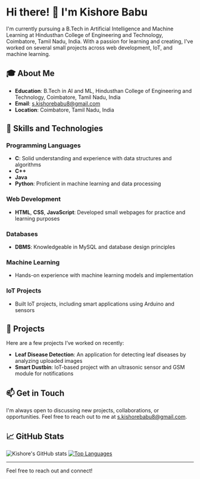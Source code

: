 # Hi there! 👋 I'm Kishore Babu

I'm currently pursuing a B.Tech in Artificial Intelligence and Machine Learning at Hindusthan College of Engineering and Technology, Coimbatore, Tamil Nadu, India. With a passion for learning and creating, I've worked on several small projects across web development, IoT, and machine learning.

## 🎓 About Me

- **Education**: B.Tech in AI and ML, Hindusthan College of Engineering and Technology, Coimbatore, Tamil Nadu, India
- **Email**: [s.kishorebabu8@gmail.com](mailto:s.kishorebabu8@gmail.com)
- **Location**: Coimbatore, Tamil Nadu, India

## 🔧 Skills and Technologies

### Programming Languages
- **C**: Solid understanding and experience with data structures and algorithms
- **C++**
- **Java**
- **Python**: Proficient in machine learning and data processing

### Web Development
- **HTML**, **CSS**, **JavaScript**: Developed small webpages for practice and learning purposes

### Databases
- **DBMS**: Knowledgeable in MySQL and database design principles

### Machine Learning
- Hands-on experience with machine learning models and implementation

### IoT Projects
- Built IoT projects, including smart applications using Arduino and sensors

## 📂 Projects

Here are a few projects I’ve worked on recently:

- **Leaf Disease Detection**: An application for detecting leaf diseases by analyzing uploaded images
- **Smart Dustbin**: IoT-based project with an ultrasonic sensor and GSM module for notifications

## 📫 Get in Touch

I'm always open to discussing new projects, collaborations, or opportunities. Feel free to reach out to me at [s.kishorebabu8@gmail.com](mailto:s.kishorebabu8@gmail.com).

## 📈 GitHub Stats

![Kishore's GitHub stats](https://github-readme-stats.vercel.app/api?username=S-KishoreBabu&show_icons=true&theme=radical)
[![Top Languages](https://github-readme-stats.vercel.app/api/top-langs/?username=yourusername&layout=compact&theme=radical)](https://github.com/S-KishoreBabu)

---

Feel free to reach out and connect!
